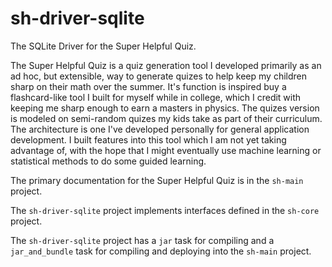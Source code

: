 # sh-driver-sqlite
The SQLite Driver for the Super Helpful Quiz.

The Super Helpful Quiz is a quiz generation tool I developed primarily as an ad hoc, but extensible, way to generate quizes to help keep my children sharp on their math over the summer. It's function is inspired buy a flashcard-like tool I built for myself while in college, which I credit with keeping me sharp enough to earn a masters in physics. The quizes version is modeled on semi-random quizes my kids take as part of their curriculum. The architecture is one I've developed personally for general application development. I built features into this tool which I am not yet taking advantage of, with the hope that I might eventually use machine learning or statistical methods to do some guided learning.

The primary documentation for the Super Helpful Quiz is in the `sh-main` project.

The `sh-driver-sqlite` project implements interfaces defined in the `sh-core` project.

The `sh-driver-sqlite` project has a `jar` task for compiling and a `jar_and_bundle` task for compiling and deploying into the `sh-main` project.
